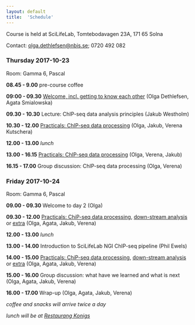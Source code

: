 ```yaml
---
layout: default
title:  'Schedule'
---
```


Course is held at SciLifeLab, Tomtebodavagen 23A, 171 65 Solna

Contact: [olga.dethlefsen@nbis.se](olga.dethlefsen@gmail.com); 0720 492 082


### Thursday 2017-10-23

Room: Gamma 6, Pascal

**08.45 - 9.00** pre-course coffee

**09:00 - 09.30** [Welcome, incl. getting to know each other](lectures/welcome.pdf) (Olga Dethlefsen, Agata Smialowska)

**09.30 - 10.30** Lecture: ChIP-seq data analysis principles (Jakub Westholm)

**10.30 - 12.00** [Practicals: ChIP-seq data processing](labs/processing) (Olga, Jakub, Verena Kutschera)

**12.00 - 13.00** _lunch_

**13.00 - 16.15** [Practicals: ChIP-seq data processing](labs/processing) (Olga, Verena, Jakub)

**16.15 - 17.00** Group discussion: ChIP-seq data processing (Olga, Verena)


### Friday 2017-10-24

Room: Gamma 6, Pascal

**09.00 - 09.30** Welcome to day 2 (Olga)

**09.30 - 12.00** [Practicals: ChiP-seq data processing](labs/processing), [down-stream analysis](labs/diffBinding) or [extra](labs/extras) (Olga, Agata, Jakub, Verena)

**12.00 - 13.00** _lunch_

**13.00 - 14.00** Introduction to SciLifeLab NGI ChIP-seq pipeline (Phil Ewels)

**14.00 - 15.00** [Practicals: ChiP-seq data processing](labs/processing), [down-stream analysis](labs/diffBinding) or [extra](labs/extras) (Olga, Agata, Jakub, Verena)

**15.00 - 16.00** Group discussion: what have we learned and what is next (Olga, Agata, Jakub, Verena)

**16.00 - 17.00** Wrap-up (Olga, Agata, Jakub, Verena)



_coffee and snacks will arrive twice a day_

_lunch will be at [Restaurang Konigs](http://restaurangkonigs.se)_
